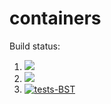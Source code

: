 # containers

Build status:

1. [![](https://github.com/charlizeandaya/containers_homework/workflows/tests-fibonacci/badge.svg)](https://github.com/charlizeandaya/containers_homework/actions?query=workflow%3Atests-fibonacci)
1. [![](https://github.com/charlizeandaya/containers_homework/workflows/tests-range/badge.svg)](https://github.com/charlizeandaya/containers_homework/actions?query=workflow%3Atests-range)
2. [![tests-BST](https://github.com/charlizeandaya/containers_homework/actions/workflows/tests-BST.yml/badge.svg?branch=bst)](https://github.com/charlizeandaya/containers_homework/actions/workflows/tests-BST.yml)
